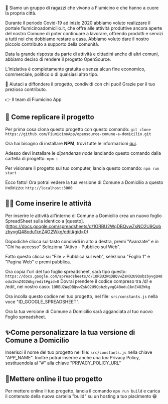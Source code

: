 👋  Siamo un gruppo di ragazzi che vivono a Fiumicino e che hanno a cuore la propria città.

Durante il periodo Covid-19 ad inizio 2020 abbiamo voluto realizzare il portale fiumicinoadomicilio.it, che offre alle attività produttive ancora aperte del nostro Comune di poter continuare a lavorare, offrendo prodotti e servizi a tutti noi che dobbiamo restare a casa. Abbiamo voluto dare il nostro piccolo contributo a supporto della comunità.

Data la grande risposta da parte di attività e cittadini anche di altri comuni, abbiamo deciso di rendere il progetto OpenSource.

L’iniziativa è completamente gratuita e senza alcun fine economico, commerciale, politico o di qualsiasi altro tipo.

📣  Aiutaci a diffondere il progetto, condividi con chi puoi! Grazie per il tuo prezioso contributo.

👉  Il team di Fiumicino App


## 🔎 Come replicare il progetto

Per prima cosa clona questo progetto con questo comando:
```git clone https://github.com/FiumicinoApp/opensource-comune-a-domicilio.git```

Ora hai bisogno di installare **NPM**, trovi tutte le informazioni [qui](https://www.npmjs.com/).

Adesso devi installare le *dipendenze node* lanciando questo comando dalla cartella di progetto:
``npm i``

Per visionare il progetto sul tuo computer, lancia questo comando:
```npm run start```

Ecco fatto! Ora potrai vedere la tua versione di Comune a Domicilio a questo indirizzo:
```http://localhost:3000```

## ✍🏼 Come inserire le attività

Per inserire le attività all'interno di Comune a Domicilio crea un nuovo foglio SpreadSheet sulla identico a [questo].(https://docs.google.com/spreadsheets/d/1ORBU2WqDBQvwZsNO2U9QobzbyvgQ48odu1knZ4O2Wkg/edit#gid=0)

Dopodiché clicca sul tasto condividi in alto a destra, premi "Avanzate" e in "Chi ha accesso" Seleziona "Attivo - Pubblico sul Web".

Fatto questo clicca su "File > Pubblica sul web", seleziona "Foglio 1" e "Pagina Web" e premi pubblica.

Ora copia l'url del tuo foglio spreadsheet, sarà tipo questo:
```https://docs.google.com/spreadsheets/d/1ORBU2WqDBQvwZsNO2U9QobzbyvgQ48odu1knZ4O2Wkg/edit#gid=0```
Dovrai prendere il codice compreso tra /d/ e /edit, nel nostro caso:
```1ORBU2WqDBQvwZsNO2U9QobzbyvgQ48odu1knZ4O2Wkg```

Ora incolla questo codice nel tuo progetto, nel file:
```src/constants.js```
nella voce "ID_GOOGLE_SPREADSHEET".

Ora la tua versione di Comune a Domicilio sarà agganciata al tuo nuovo Foglio spreadsheet.


## ✨Come personalizzare la tua versione di Comune a Domicilio

Inserisci il nome del tuo progetto nel file:
```src/constants.js```
nella chiave "APP_NAME".
Inoltre potrai inserire anche una *tua* Privacy Policy, sostituendola al "#" alla chiave "PRIVACY_POLICY_URL"

##  🚀Mettere online il tuo progetto

Per mettere online il tuo progetto, lancia il comando 
```npm run build```
e carica il contenuto della nuova cartella "build" su un hosting a tuo piacimento 😁
